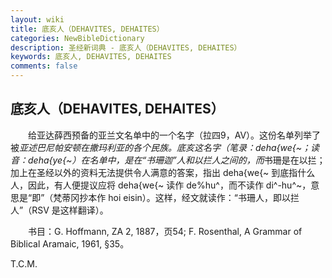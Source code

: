 ```yaml
---
layout: wiki
title: 底亥人（DEHAVITES, DEHAITES）
categories: NewBibleDictionary
description: 圣经新词典 - 底亥人（DEHAVITES, DEHAITES）
keywords: 底亥人, DEHAVITES, DEHAITES
comments: false
---
```


## 底亥人（DEHAVITES, DEHAITES）

　　给亚达薛西预备的亚兰文名单中的一个名字（拉四9，AV）。这份名单列举了被*亚述巴尼帕安顿在撒玛利亚的各个民族。底亥这名字（笔录：deha{we{~；读音：deha{ye{~）在名单中，是在“书珊迦”人和以拦人之间的，而*书珊是在以拦；加上在圣经以外的资料无法提供令人满意的答案，指出 deha{we{~ 到底指什么人，因此，有人便提议应将 deha{we{~ 读作 de%hu^，而不读作 di^-hu^~，意思是“即”（梵蒂冈抄本作 hoi eisin）。这样，经文就读作：“书珊人，即以拦人”（RSV 是这样翻译）。

　　书目：G. Hoffmann, ZA 2, 1887，页54; F. Rosenthal, A Grammar of Biblical Aramaic, 1961, §35。

T.C.M.








